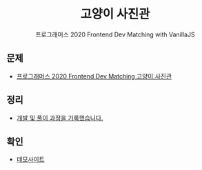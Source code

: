 <h1 align="center">고양이 사진관</h1>
<p align="center">프로그래머스 2020 Frontend Dev Matching with VanillaJS</p>

## 문제

- <a href="https://programmers.co.kr/competitions/131/2020-web-fe-first" title="고양이 사진관" target="_blank">프로그래머스 2020 Frontend Dev Matching 고양이 사진관</a>

## 정리

- <a href="https://geunu97-8.notion.site/0590d7eceb4c4b9e8ae7d0eef9c7bf73" title="notion" target="_blank">개발 및 풀이 과정을 기록했습니다.</a>

## 확인

- <a href="https://steady-brioche-c20cba.netlify.app" title="고양이 사진 검색 사이트" target="_blank">데모사이트</a>

